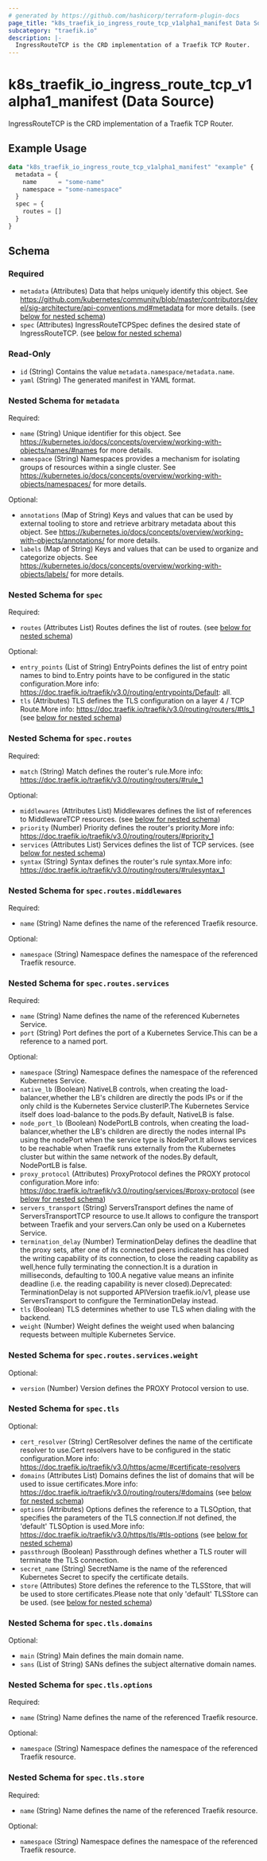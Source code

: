 ```yaml
---
# generated by https://github.com/hashicorp/terraform-plugin-docs
page_title: "k8s_traefik_io_ingress_route_tcp_v1alpha1_manifest Data Source - terraform-provider-k8s"
subcategory: "traefik.io"
description: |-
  IngressRouteTCP is the CRD implementation of a Traefik TCP Router.
---
```


# k8s_traefik_io_ingress_route_tcp_v1alpha1_manifest (Data Source)

IngressRouteTCP is the CRD implementation of a Traefik TCP Router.

## Example Usage

```terraform
data "k8s_traefik_io_ingress_route_tcp_v1alpha1_manifest" "example" {
  metadata = {
    name      = "some-name"
    namespace = "some-namespace"
  }
  spec = {
    routes = []
  }
}
```

<!-- schema generated by tfplugindocs -->
## Schema

### Required

- `metadata` (Attributes) Data that helps uniquely identify this object. See https://github.com/kubernetes/community/blob/master/contributors/devel/sig-architecture/api-conventions.md#metadata for more details. (see [below for nested schema](#nestedatt--metadata))
- `spec` (Attributes) IngressRouteTCPSpec defines the desired state of IngressRouteTCP. (see [below for nested schema](#nestedatt--spec))

### Read-Only

- `id` (String) Contains the value `metadata.namespace/metadata.name`.
- `yaml` (String) The generated manifest in YAML format.

<a id="nestedatt--metadata"></a>
### Nested Schema for `metadata`

Required:

- `name` (String) Unique identifier for this object. See https://kubernetes.io/docs/concepts/overview/working-with-objects/names/#names for more details.
- `namespace` (String) Namespaces provides a mechanism for isolating groups of resources within a single cluster. See https://kubernetes.io/docs/concepts/overview/working-with-objects/namespaces/ for more details.

Optional:

- `annotations` (Map of String) Keys and values that can be used by external tooling to store and retrieve arbitrary metadata about this object. See https://kubernetes.io/docs/concepts/overview/working-with-objects/annotations/ for more details.
- `labels` (Map of String) Keys and values that can be used to organize and categorize objects. See https://kubernetes.io/docs/concepts/overview/working-with-objects/labels/ for more details.


<a id="nestedatt--spec"></a>
### Nested Schema for `spec`

Required:

- `routes` (Attributes List) Routes defines the list of routes. (see [below for nested schema](#nestedatt--spec--routes))

Optional:

- `entry_points` (List of String) EntryPoints defines the list of entry point names to bind to.Entry points have to be configured in the static configuration.More info: https://doc.traefik.io/traefik/v3.0/routing/entrypoints/Default: all.
- `tls` (Attributes) TLS defines the TLS configuration on a layer 4 / TCP Route.More info: https://doc.traefik.io/traefik/v3.0/routing/routers/#tls_1 (see [below for nested schema](#nestedatt--spec--tls))

<a id="nestedatt--spec--routes"></a>
### Nested Schema for `spec.routes`

Required:

- `match` (String) Match defines the router's rule.More info: https://doc.traefik.io/traefik/v3.0/routing/routers/#rule_1

Optional:

- `middlewares` (Attributes List) Middlewares defines the list of references to MiddlewareTCP resources. (see [below for nested schema](#nestedatt--spec--routes--middlewares))
- `priority` (Number) Priority defines the router's priority.More info: https://doc.traefik.io/traefik/v3.0/routing/routers/#priority_1
- `services` (Attributes List) Services defines the list of TCP services. (see [below for nested schema](#nestedatt--spec--routes--services))
- `syntax` (String) Syntax defines the router's rule syntax.More info: https://doc.traefik.io/traefik/v3.0/routing/routers/#rulesyntax_1

<a id="nestedatt--spec--routes--middlewares"></a>
### Nested Schema for `spec.routes.middlewares`

Required:

- `name` (String) Name defines the name of the referenced Traefik resource.

Optional:

- `namespace` (String) Namespace defines the namespace of the referenced Traefik resource.


<a id="nestedatt--spec--routes--services"></a>
### Nested Schema for `spec.routes.services`

Required:

- `name` (String) Name defines the name of the referenced Kubernetes Service.
- `port` (String) Port defines the port of a Kubernetes Service.This can be a reference to a named port.

Optional:

- `namespace` (String) Namespace defines the namespace of the referenced Kubernetes Service.
- `native_lb` (Boolean) NativeLB controls, when creating the load-balancer,whether the LB's children are directly the pods IPs or if the only child is the Kubernetes Service clusterIP.The Kubernetes Service itself does load-balance to the pods.By default, NativeLB is false.
- `node_port_lb` (Boolean) NodePortLB controls, when creating the load-balancer,whether the LB's children are directly the nodes internal IPs using the nodePort when the service type is NodePort.It allows services to be reachable when Traefik runs externally from the Kubernetes cluster but within the same network of the nodes.By default, NodePortLB is false.
- `proxy_protocol` (Attributes) ProxyProtocol defines the PROXY protocol configuration.More info: https://doc.traefik.io/traefik/v3.0/routing/services/#proxy-protocol (see [below for nested schema](#nestedatt--spec--routes--services--proxy_protocol))
- `servers_transport` (String) ServersTransport defines the name of ServersTransportTCP resource to use.It allows to configure the transport between Traefik and your servers.Can only be used on a Kubernetes Service.
- `termination_delay` (Number) TerminationDelay defines the deadline that the proxy sets, after one of its connected peers indicatesit has closed the writing capability of its connection, to close the reading capability as well,hence fully terminating the connection.It is a duration in milliseconds, defaulting to 100.A negative value means an infinite deadline (i.e. the reading capability is never closed).Deprecated: TerminationDelay is not supported APIVersion traefik.io/v1, please use ServersTransport to configure the TerminationDelay instead.
- `tls` (Boolean) TLS determines whether to use TLS when dialing with the backend.
- `weight` (Number) Weight defines the weight used when balancing requests between multiple Kubernetes Service.

<a id="nestedatt--spec--routes--services--proxy_protocol"></a>
### Nested Schema for `spec.routes.services.weight`

Optional:

- `version` (Number) Version defines the PROXY Protocol version to use.




<a id="nestedatt--spec--tls"></a>
### Nested Schema for `spec.tls`

Optional:

- `cert_resolver` (String) CertResolver defines the name of the certificate resolver to use.Cert resolvers have to be configured in the static configuration.More info: https://doc.traefik.io/traefik/v3.0/https/acme/#certificate-resolvers
- `domains` (Attributes List) Domains defines the list of domains that will be used to issue certificates.More info: https://doc.traefik.io/traefik/v3.0/routing/routers/#domains (see [below for nested schema](#nestedatt--spec--tls--domains))
- `options` (Attributes) Options defines the reference to a TLSOption, that specifies the parameters of the TLS connection.If not defined, the 'default' TLSOption is used.More info: https://doc.traefik.io/traefik/v3.0/https/tls/#tls-options (see [below for nested schema](#nestedatt--spec--tls--options))
- `passthrough` (Boolean) Passthrough defines whether a TLS router will terminate the TLS connection.
- `secret_name` (String) SecretName is the name of the referenced Kubernetes Secret to specify the certificate details.
- `store` (Attributes) Store defines the reference to the TLSStore, that will be used to store certificates.Please note that only 'default' TLSStore can be used. (see [below for nested schema](#nestedatt--spec--tls--store))

<a id="nestedatt--spec--tls--domains"></a>
### Nested Schema for `spec.tls.domains`

Optional:

- `main` (String) Main defines the main domain name.
- `sans` (List of String) SANs defines the subject alternative domain names.


<a id="nestedatt--spec--tls--options"></a>
### Nested Schema for `spec.tls.options`

Required:

- `name` (String) Name defines the name of the referenced Traefik resource.

Optional:

- `namespace` (String) Namespace defines the namespace of the referenced Traefik resource.


<a id="nestedatt--spec--tls--store"></a>
### Nested Schema for `spec.tls.store`

Required:

- `name` (String) Name defines the name of the referenced Traefik resource.

Optional:

- `namespace` (String) Namespace defines the namespace of the referenced Traefik resource.
